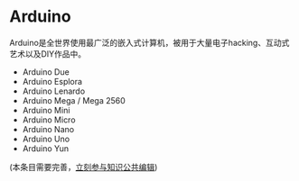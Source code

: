 # Arduino

Arduino是全世界使用最广泛的嵌入式计算机，被用于大量电子hacking、互动式艺术以及DIY作品中。

- Arduino Due
- Arduino Esplora
- Arduino Lenardo
- Arduino Mega / Mega 2560
- Arduino Mini
- Arduino Micro
- Arduino Nano
- Arduino Uno
- Arduino Yun

(本条目需要完善，[立刻参与知识公共编辑](/how-to-contribute/))
